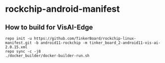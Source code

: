 # rockchip-android-manifest
## How to build for VisAI-Edge
```
repo init -u https://github.com/TinkerBoard/rockchip-linux-manifest.git -b android11-rockchip -m tinker_board_2-android11-vis-ai-2.0.15.xml
repo sync -c -j8
./docker_builder/docker-builder-run.sh
```

